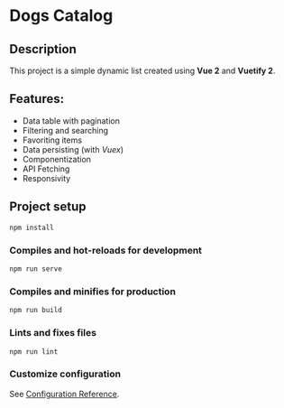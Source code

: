 # Dogs Catalog

## Description
This project is a simple dynamic list created using **Vue 2** and **Vuetify 2**.

## Features:
+ Data table with pagination
+ Filtering and searching
+ Favoriting items
+ Data persisting (with *Vuex*)
+ Componentization
+ API Fetching
+ Responsivity

## Project setup
```
npm install
```

### Compiles and hot-reloads for development
```
npm run serve
```

### Compiles and minifies for production
```
npm run build
```

### Lints and fixes files
```
npm run lint
```

### Customize configuration
See [Configuration Reference](https://cli.vuejs.org/config/).
